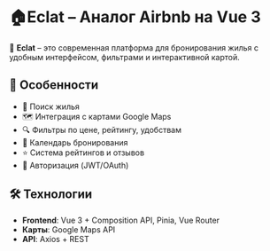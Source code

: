 # 🏠Eclat – Аналог Airbnb на Vue 3  

🚀 **Eclat** – это современная платформа для бронирования жилья с удобным интерфейсом, фильтрами и интерактивной картой.  

## 🌟 Особенности  

- 🏡 Поиск жилья 
- 🗺️ Интеграция с картами Google Maps 
- 🔍 Фильтры по цене, рейтингу, удобствам  
- 📅 Календарь бронирования  
- ⭐ Система рейтингов и отзывов  
- 🔐 Авторизация (JWT/OAuth)  

## 🛠 Технологии  

- **Frontend**: Vue 3 + Composition API, Pinia, Vue Router  
- **Карты**: Google Maps API  
- **API**: Axios + REST 
